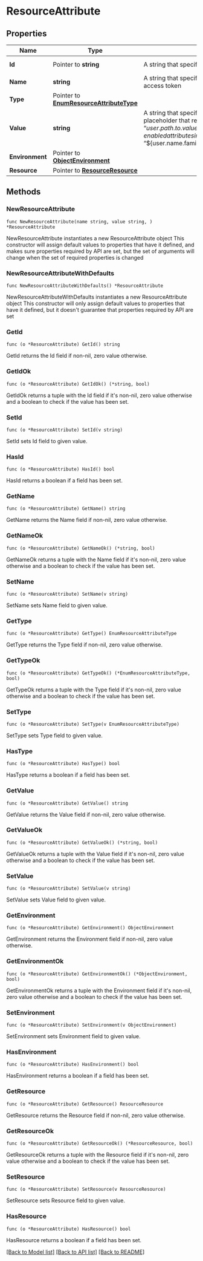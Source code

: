 # ResourceAttribute

## Properties

Name | Type | Description | Notes
------------ | ------------- | ------------- | -------------
**Id** | Pointer to **string** | A string that specifies the resource’s unique identifier. | [optional] [readonly] 
**Name** | **string** | A string that specifies the name of the custom resource attribute to be included in the access token | 
**Type** | Pointer to [**EnumResourceAttributeType**](EnumResourceAttributeType.md) |  | [optional] 
**Value** | **string** | A string that specifies the value of the custom resource attribute. This value can be a placeholder that references an attribute in the user schema, expressed as “${user.path.to.value}”, or it can be a static string. Placeholders must be valid, enabled attributes in the environment’s user schema. Examples fo valid values are “${user.email}”, “${user.name.family}”, and “myClaimValueString” | 
**Environment** | Pointer to [**ObjectEnvironment**](ObjectEnvironment.md) |  | [optional] 
**Resource** | Pointer to [**ResourceResource**](ResourceResource.md) |  | [optional] 

## Methods

### NewResourceAttribute

`func NewResourceAttribute(name string, value string, ) *ResourceAttribute`

NewResourceAttribute instantiates a new ResourceAttribute object
This constructor will assign default values to properties that have it defined,
and makes sure properties required by API are set, but the set of arguments
will change when the set of required properties is changed

### NewResourceAttributeWithDefaults

`func NewResourceAttributeWithDefaults() *ResourceAttribute`

NewResourceAttributeWithDefaults instantiates a new ResourceAttribute object
This constructor will only assign default values to properties that have it defined,
but it doesn't guarantee that properties required by API are set

### GetId

`func (o *ResourceAttribute) GetId() string`

GetId returns the Id field if non-nil, zero value otherwise.

### GetIdOk

`func (o *ResourceAttribute) GetIdOk() (*string, bool)`

GetIdOk returns a tuple with the Id field if it's non-nil, zero value otherwise
and a boolean to check if the value has been set.

### SetId

`func (o *ResourceAttribute) SetId(v string)`

SetId sets Id field to given value.

### HasId

`func (o *ResourceAttribute) HasId() bool`

HasId returns a boolean if a field has been set.

### GetName

`func (o *ResourceAttribute) GetName() string`

GetName returns the Name field if non-nil, zero value otherwise.

### GetNameOk

`func (o *ResourceAttribute) GetNameOk() (*string, bool)`

GetNameOk returns a tuple with the Name field if it's non-nil, zero value otherwise
and a boolean to check if the value has been set.

### SetName

`func (o *ResourceAttribute) SetName(v string)`

SetName sets Name field to given value.


### GetType

`func (o *ResourceAttribute) GetType() EnumResourceAttributeType`

GetType returns the Type field if non-nil, zero value otherwise.

### GetTypeOk

`func (o *ResourceAttribute) GetTypeOk() (*EnumResourceAttributeType, bool)`

GetTypeOk returns a tuple with the Type field if it's non-nil, zero value otherwise
and a boolean to check if the value has been set.

### SetType

`func (o *ResourceAttribute) SetType(v EnumResourceAttributeType)`

SetType sets Type field to given value.

### HasType

`func (o *ResourceAttribute) HasType() bool`

HasType returns a boolean if a field has been set.

### GetValue

`func (o *ResourceAttribute) GetValue() string`

GetValue returns the Value field if non-nil, zero value otherwise.

### GetValueOk

`func (o *ResourceAttribute) GetValueOk() (*string, bool)`

GetValueOk returns a tuple with the Value field if it's non-nil, zero value otherwise
and a boolean to check if the value has been set.

### SetValue

`func (o *ResourceAttribute) SetValue(v string)`

SetValue sets Value field to given value.


### GetEnvironment

`func (o *ResourceAttribute) GetEnvironment() ObjectEnvironment`

GetEnvironment returns the Environment field if non-nil, zero value otherwise.

### GetEnvironmentOk

`func (o *ResourceAttribute) GetEnvironmentOk() (*ObjectEnvironment, bool)`

GetEnvironmentOk returns a tuple with the Environment field if it's non-nil, zero value otherwise
and a boolean to check if the value has been set.

### SetEnvironment

`func (o *ResourceAttribute) SetEnvironment(v ObjectEnvironment)`

SetEnvironment sets Environment field to given value.

### HasEnvironment

`func (o *ResourceAttribute) HasEnvironment() bool`

HasEnvironment returns a boolean if a field has been set.

### GetResource

`func (o *ResourceAttribute) GetResource() ResourceResource`

GetResource returns the Resource field if non-nil, zero value otherwise.

### GetResourceOk

`func (o *ResourceAttribute) GetResourceOk() (*ResourceResource, bool)`

GetResourceOk returns a tuple with the Resource field if it's non-nil, zero value otherwise
and a boolean to check if the value has been set.

### SetResource

`func (o *ResourceAttribute) SetResource(v ResourceResource)`

SetResource sets Resource field to given value.

### HasResource

`func (o *ResourceAttribute) HasResource() bool`

HasResource returns a boolean if a field has been set.


[[Back to Model list]](../README.md#documentation-for-models) [[Back to API list]](../README.md#documentation-for-api-endpoints) [[Back to README]](../README.md)


